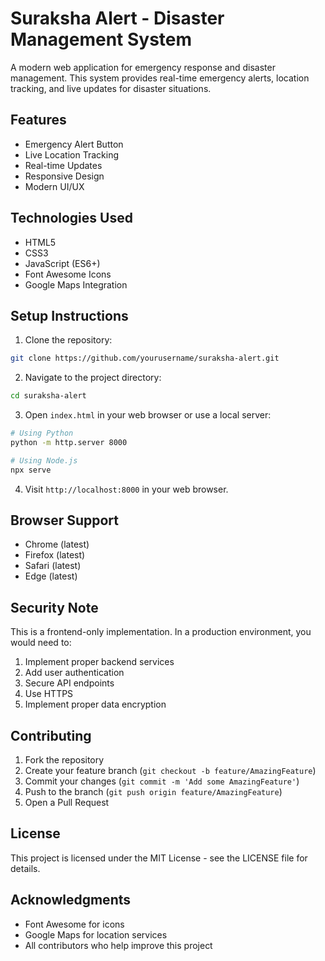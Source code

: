 # Suraksha Alert - Disaster Management System

A modern web application for emergency response and disaster management. This system provides real-time emergency alerts, location tracking, and live updates for disaster situations.

## Features

- Emergency Alert Button
- Live Location Tracking
- Real-time Updates
- Responsive Design
- Modern UI/UX

## Technologies Used

- HTML5
- CSS3
- JavaScript (ES6+)
- Font Awesome Icons
- Google Maps Integration

## Setup Instructions

1. Clone the repository:
```bash
git clone https://github.com/yourusername/suraksha-alert.git
```

2. Navigate to the project directory:
```bash
cd suraksha-alert
```

3. Open `index.html` in your web browser or use a local server:
```bash
# Using Python
python -m http.server 8000

# Using Node.js
npx serve
```

4. Visit `http://localhost:8000` in your web browser.

## Browser Support

- Chrome (latest)
- Firefox (latest)
- Safari (latest)
- Edge (latest)

## Security Note

This is a frontend-only implementation. In a production environment, you would need to:

1. Implement proper backend services
2. Add user authentication
3. Secure API endpoints
4. Use HTTPS
5. Implement proper data encryption

## Contributing

1. Fork the repository
2. Create your feature branch (`git checkout -b feature/AmazingFeature`)
3. Commit your changes (`git commit -m 'Add some AmazingFeature'`)
4. Push to the branch (`git push origin feature/AmazingFeature`)
5. Open a Pull Request

## License

This project is licensed under the MIT License - see the LICENSE file for details.

## Acknowledgments

- Font Awesome for icons
- Google Maps for location services
- All contributors who help improve this project 